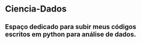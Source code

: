 # Ciencia-Dados

## Espaço dedicado para subir meus códigos escritos em python para análise de dados. 

